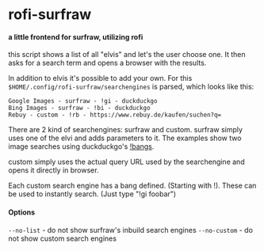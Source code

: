 # rofi-surfraw
#### a little frontend for surfraw, utilizing rofi

this script shows a list of all "elvis" and let's the user choose one.
It then asks for a search term and opens a browser with the results.

In addition to elvis it's possible to add your own.
For this `$HOME/.config/rofi-surfraw/searchengines` is parsed, which looks
like this:

```
Google Images - surfraw - !gi - duckduckgo
Bing Images - surfraw - !bi - duckduckgo
Rebuy - custom - !rb - https://www.rebuy.de/kaufen/suchen?q=
```

There are 2 kind of searchengines: surfraw and custom.
surfraw simply uses one of the elvi and adds parameters to it.
The examples show two image searches using duckduckgo's [!bangs](https://duckduckgo.com/bang).

custom simply uses the actual query URL used by the searchengine and opens it directly in browser.

Each custom search engine has a bang defined. (Starting with !).
These can be used to instantly search. (Just type "!gi foobar")

#### Options
`--no-list`   - do not show surfraw's inbuild search engines
`--no-custom` - do not show custom search engines
